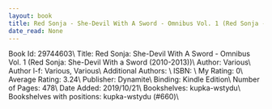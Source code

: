 ```yaml
---
layout: book
title: Red Sonja - She-Devil With A Sword - Omnibus Vol. 1 (Red Sonja - She-Devil With a Sword (2010-2013))
date_read: None
---
```


Book Id: 29744603\ 
Title: Red Sonja: She-Devil With A Sword - Omnibus Vol. 1 (Red Sonja: She-Devil With a Sword (2010-2013))\ 
Author: Various\ 
Author l-f: Various, Various\ 
Additional Authors: \ 
ISBN: \ 
My Rating: 0\ 
Average Rating: 3.24\ 
Publisher: Dynamite\ 
Binding: Kindle Edition\ 
Number of Pages: 478\ 
Date Added: 2019/10/21\ 
Bookshelves: kupka-wstydu\ 
Bookshelves with positions: kupka-wstydu (#660)\ 

